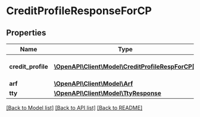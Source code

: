 # CreditProfileResponseForCP

## Properties
Name | Type | Description | Notes
------------ | ------------- | ------------- | -------------
**credit_profile** | [**\OpenAPI\Client\Model\CreditProfileRespForCP[]**](CreditProfileRespForCP.md) | Credit Profile Response | [optional] 
**arf** | [**\OpenAPI\Client\Model\Arf**](Arf.md) |  | [optional] 
**tty** | [**\OpenAPI\Client\Model\TtyResponse**](TtyResponse.md) |  | [optional] 

[[Back to Model list]](../README.md#documentation-for-models) [[Back to API list]](../README.md#documentation-for-api-endpoints) [[Back to README]](../README.md)


